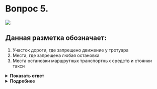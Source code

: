 # Вопрос 5.

![](https://s.drom.ru/i24227/pdd/tickets/2016/1542608996.jpg)

## Данная разметка обозначает:

1. Участок дороги, где запрещено движение у тротуара
2. Места, где запрещена любая остановка
3. Места остановки маршрутных транспортных средств и стоянки такси

<details>
<summary><b>Показать ответ</b></summary>
Правильный ответ: 3
</details>
<details>
<summary><b>Подробнее</b></summary>
Жёлтой зигзагообразной разметкой 1.17.1 обозначают места остановки маршрутных транспортных средств и стоянки такси.
(«Горизонтальная разметка»)
</details>